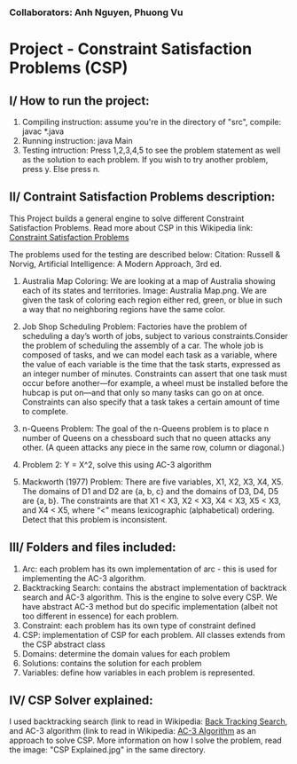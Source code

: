### Collaborators: Anh Nguyen, Phuong Vu

# Project - Constraint Satisfaction Problems (CSP)

## I/ How to run the project:
1. Compiling instruction: assume you're in the directory of "src", compile: javac *.java
2. Running instruction: java Main
3. Testing intruction: Press 1,2,3,4,5 to see the problem statement as well as the solution to each problem. If you wish to try another problem, press y. Else press n. 

## II/ Contraint Satisfaction Problems description:
This Project builds a general engine to solve different Constraint Satisfaction Problems. Read more about CSP in this Wikipedia link: [Constraint Satisfaction Problems](https://en.wikipedia.org/wiki/Constraint_satisfaction)

The problems used for the testing are described below:
Citation: Russell & Norvig, Artificial Intelligence: A Modern Approach, 3rd ed.

1. Australia Map Coloring: We are looking at a map of Australia showing each of its states and territories. Image: Australia Map.png. We are given the task of coloring each region either red, green, or blue in such a way that no neighboring regions have the same color.

2. Job Shop Scheduling Problem: Factories have the problem of scheduling a day’s worth of jobs, subject to various constraints.Consider the problem of scheduling the assembly of a car. The whole job is composed of tasks, and we can model each task as a variable, where the value of each variable is the time that the task starts, expressed as an integer number of minutes. Constraints can assert that one task must occur before another—for example, a wheel must be installed before the hubcap is put on—and that only so many tasks can go on at once. Constraints can also specify that a task takes a certain amount of time to complete.

3. n-Queens Problem: The goal of the n-Queens problem is to place n number of Queens on a chessboard such that no queen attacks any other. (A queen attacks any piece in the same row, column or diagonal.)

4. Problem 2: Y = X^2, solve this using AC-3 algorithm

5. Mackworth (1977) Problem: There are five variables, X1, X2, X3, X4, X5. The domains of D1 and D2 are {a, b, c} and the domains of D3, D4, D5 are {a, b}. The constraints are that X1 < X3, X2 < X3, X4 < X3, X5 < X3, and X4 < X5, where “<” means lexicographic (alphabetical) ordering. Detect that this problem is inconsistent.

## III/ Folders and files included:
1. Arc: each problem has its own implementation of arc - this is used for implementing the AC-3 algorithm.
2. Backtracking Search: contains the abstract implementation of backtrack search and AC-3 algorithm. This is the engine to solve every CSP. We have abstract AC-3 method but do specific implementation (albeit not too different in essence) for each problem.
3. Constraint: each problem has its own type of constraint defined
4. CSP: implementation of CSP for each problem. All classes extends from the CSP abstract class
5. Domains: determine the domain values for each problem
6. Solutions: contains the solution for each problem 
7. Variables: define how variables in each problem is represented.

## IV/ CSP Solver explained:
I used backtracking search (link to read in Wikipedia: [Back Tracking Search](https://en.wikipedia.org/wiki/Backtracking), and AC-3 algorithm (link to read in Wikipedia: [AC-3 Algorithm](https://en.wikipedia.org/wiki/AC-3_algorithm) as an approach to solve CSP.
More information on how I solve the problem, read the image: "CSP Explained.jpg" in the same directory.








